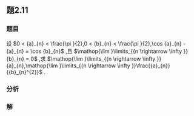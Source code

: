 ## 题2.11
### 题目
设 $0 < {a}_{n} < \frac{\pi }{2},0 < {b}_{n} < \frac{\pi }{2},\cos {a}_{n} - {a}_{n} = \cos {b}_{n}$ ,且 $\mathop{\lim }\limits_{{n \rightarrow  \infty }}{b}_{n} = 0$ ,求 $\mathop{\lim }\limits_{{n \rightarrow  \infty }}{a}_{n},\mathop{\lim }\limits_{{n \rightarrow  \infty }}\frac{{a}_{n}}{{b}_{n}^{2}}$ .
### 分析

### 解